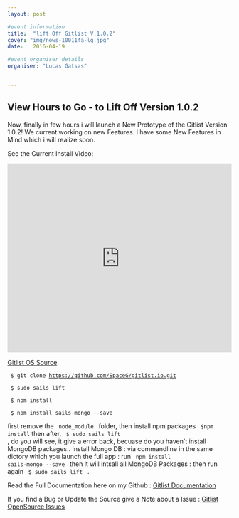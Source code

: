 ```yaml
---
layout: post

#event information
title:  "lift Off Gitlist V.1.0.2"
cover: "img/news-100114a-lg.jpg"
date:   2016-04-19

#event organiser details
organiser: "Lucas Gatsas"


---
```

<h2 class="section-heading"> View Hours to Go - to Lift Off Version 1.0.2</h2>


Now, finally in few hours i will launch a New Prototype of the Gitlist Version 1.0.2!
We current working on new Features. I have some New Features in Mind which i will realize soon. 


See the Current Install Video:

<iframe width="100%" height="425" src="https://www.youtube.com/embed/mOZGPi0grTw" frameborder="0" allowfullscreen></iframe>




<a href="http://www.github.com/spaceG/gitlist.io">Gitlist OS Source </a>

<code> $ git clone https://github.com/SpaceG/gitlist.io.git </code>

<code> $ sudo sails lift </code>

<code> $ npm install </code> 

<code> $ npm install sails-mongo --save  </code> 



first remove the <code> node_module </code>  folder, then install npm packages <code> $npm install</code>  then after, <code> $ sudo sails lift </code> , do you will see, it give a error back, becuase do you haven't install MongoDB packages.. install Mongo DB : via commandline in the same dictory which you launch the full app : run <code> npm install sails-mongo --save  </code> then it will intsall all MongoDB Packages : then run again <code> $ sudo sails lift </code>  .




Read the Full Documentation here on my Github : <a href="https://github.com/SpaceG/gitlist.io/blob/master/README.md"> Gitlist Documentation </a>


If you find a Bug or Update the Source give a Note about a Issue :
 <a href="https://github.com/SpaceG/gitlist.io/issues
"> Gitlist OpenSource Issues </a> 